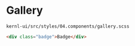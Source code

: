 # Gallery

`kernl-ui/src/styles/04.components/gallery.scss`

```html
<div class="badge">Badge</div>
```

<UiDemo href="gallery"/>
